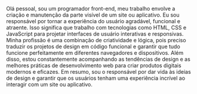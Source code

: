 Olá pessoal, sou um programador front-end, meu trabalho envolve a criação e manutenção da parte visível de um site ou aplicativo. Eu sou responsável por tornar a experiência do usuário agradável, funcional e atraente. Isso significa que trabalho com tecnologias como HTML, CSS e JavaScript para projetar interfaces de usuário interativas e responsivas. Minha profissão é uma combinação de criatividade e lógica, pois preciso traduzir os projetos de design em código funcional e garantir que tudo funcione perfeitamente em diferentes navegadores e dispositivos. Além disso, estou constantemente acompanhando as tendências de design e as melhores práticas de desenvolvimento web para criar produtos digitais modernos e eficazes. Em resumo, sou o responsável por dar vida às ideias de design e garantir que os usuários tenham uma experiência incrível ao interagir com um site ou aplicativo.





